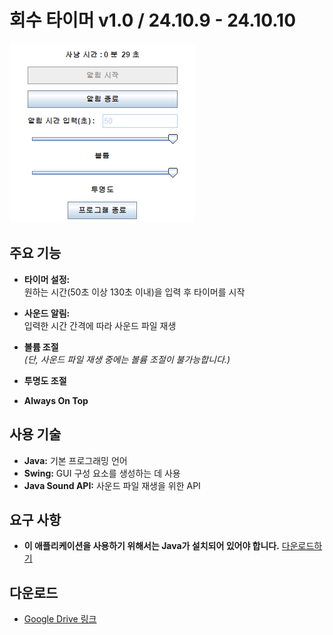 # 회수 타이머 v1.0 / 24.10.9 - 24.10.10

![회수 타이머 UI](./UI.png)

## 주요 기능

- **타이머 설정:**  
  원하는 시간(50초 이상 130초 이내)을 입력 후 타이머를 시작

- **사운드 알림:**  
  입력한 시간 간격에 따라 사운드 파일 재생

- **볼륨 조절**  
  *(단, 사운드 파일 재생 중에는 볼륨 조절이 불가능합니다.)*

- **투명도 조절**  

- **Always On Top**  

## 사용 기술

- **Java:** 기본 프로그래밍 언어
- **Swing:** GUI 구성 요소를 생성하는 데 사용
- **Java Sound API:** 사운드 파일 재생을 위한 API

## 요구 사항

- **이 애플리케이션을 사용하기 위해서는 Java가 설치되어 있어야 합니다.** [다운로드하기](https://www.java.com/ko/download/)

## 다운로드

- [Google Drive 링크](https://drive.google.com/file/d/15zEDLBG8D_tHJG2LqJjlcpw4953MR03g/view?usp=sharing)
